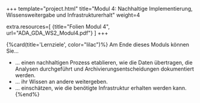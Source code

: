 +++
template="project.html"
title="Modul 4: Nachhaltige Implementierung, Wissensweitergabe und Infrastrukturerhalt"
weight=4

extra.resources=[
    {title="Folien Modul 4", url="ADA_GDA_WS2_Modul4.pdf"}
]
+++

{%card(title='Lernziele', color="lilac")%}
Am Ende dieses Moduls können Sie...

* ... einen nachhaltigen Prozess etablieren, wie die Daten übertragen, die Analysen durchgeführt und Archivierungsentscheidungen dokumentiert werden.
* ... ihr Wissen an andere weitergeben.
* ... einschätzen, wie die benötigte Infrastruktur erhalten werden kann.
{%end%}
